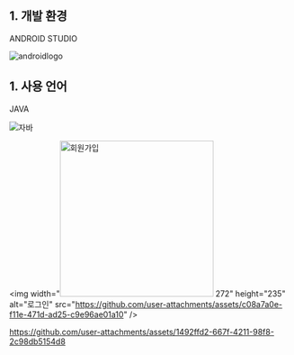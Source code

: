 ## 1. 개발 환경
ANDROID STUDIO

![androidlogo](https://user-images.githubusercontent.com/62701551/85113140-c676f000-b251-11ea-8863-d20db586a409.png)

## 1. 사용 언어
JAVA

![자바](https://user-images.githubusercontent.com/62701551/85309928-4caf6280-b4ee-11ea-9580-e3d5099bea47.png) 

<img width="<img width="273" height="277" alt="회원가입" src="https://github.com/user-attachments/assets/0a60c041-8840-4f9c-84d7-de8b37a88365" />
272" height="235" alt="로그인" src="https://github.com/user-attachments/assets/c08a7a0e-f11e-471d-ad25-c9e96ae01a10" />


https://github.com/user-attachments/assets/1492ffd2-667f-4211-98f8-2c98db5154d8
